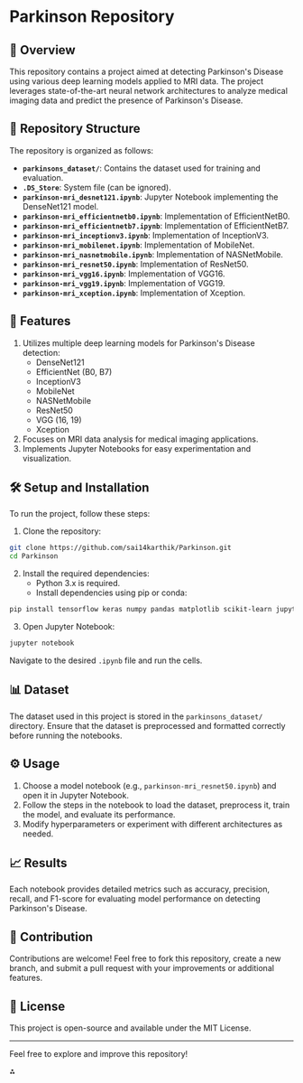 

# Parkinson Repository 

## 📌 Overview

This repository contains a project aimed at detecting Parkinson's Disease using various deep learning models applied to MRI data. The project leverages state-of-the-art neural network architectures to analyze medical imaging data and predict the presence of Parkinson's Disease.

## 📁 Repository Structure

The repository is organized as follows:

- **`parkinsons_dataset/`**: Contains the dataset used for training and evaluation.
- **`.DS_Store`**: System file (can be ignored).
- **`parkinson-mri_desnet121.ipynb`**: Jupyter Notebook implementing the DenseNet121 model.
- **`parkinson-mri_efficientnetb0.ipynb`**: Implementation of EfficientNetB0.
- **`parkinson-mri_efficientnetb7.ipynb`**: Implementation of EfficientNetB7.
- **`parkinson-mri_inceptionv3.ipynb`**: Implementation of InceptionV3.
- **`parkinson-mri_mobilenet.ipynb`**: Implementation of MobileNet.
- **`parkinson-mri_nasnetmobile.ipynb`**: Implementation of NASNetMobile.
- **`parkinson-mri_resnet50.ipynb`**: Implementation of ResNet50.
- **`parkinson-mri_vgg16.ipynb`**: Implementation of VGG16.
- **`parkinson-mri_vgg19.ipynb`**: Implementation of VGG19.
- **`parkinson-mri_xception.ipynb`**: Implementation of Xception.


## 🚀 Features

1. Utilizes multiple deep learning models for Parkinson's Disease detection:
    - DenseNet121
    - EfficientNet (B0, B7)
    - InceptionV3
    - MobileNet
    - NASNetMobile
    - ResNet50
    - VGG (16, 19)
    - Xception
2. Focuses on MRI data analysis for medical imaging applications.
3. Implements Jupyter Notebooks for easy experimentation and visualization.

## 🛠️ Setup and Installation

To run the project, follow these steps:

1. Clone the repository:

```bash
git clone https://github.com/sai14karthik/Parkinson.git
cd Parkinson
```

2. Install the required dependencies:
    - Python 3.x is required.
    - Install dependencies using pip or conda:

```bash
pip install tensorflow keras numpy pandas matplotlib scikit-learn jupyter
```

3. Open Jupyter Notebook:

```bash
jupyter notebook
```

Navigate to the desired `.ipynb` file and run the cells.

## 📊 Dataset

The dataset used in this project is stored in the `parkinsons_dataset/` directory. Ensure that the dataset is preprocessed and formatted correctly before running the notebooks.

## ⚙️ Usage

1. Choose a model notebook (e.g., `parkinson-mri_resnet50.ipynb`) and open it in Jupyter Notebook.
2. Follow the steps in the notebook to load the dataset, preprocess it, train the model, and evaluate its performance.
3. Modify hyperparameters or experiment with different architectures as needed.

## 📈 Results

Each notebook provides detailed metrics such as accuracy, precision, recall, and F1-score for evaluating model performance on detecting Parkinson's Disease.

## 🤝 Contribution

Contributions are welcome! Feel free to fork this repository, create a new branch, and submit a pull request with your improvements or additional features.

## 📄 License

This project is open-source and available under the MIT License.

---

Feel free to explore and improve this repository!

<div>⁂</div>

[^1]: https://github.com/sai14karthik/Parkinson

[^2]: https://github.com/AMDonati/parkinson-disease-project/blob/master/README_old_Project_process.md

[^3]: https://pythongeeks.org/machine-learning-parkinsons-disease-detection-project/

[^4]: https://dev.to/kefranabg/generate-beautiful-readme-in-10-seconds-38i2

[^5]: https://github.com/mohammadhashemii/Parkinson

[^6]: https://projectgurukul.org/detect-parkinsons-disease/

[^7]: https://pypi.org/project/readmeai/0.1.996/

[^8]: https://github.com/vishal815/Parkinsons-Disease-Detection

[^9]: http://www.ir.juit.ac.in:8080/jspui/bitstream/123456789/3735/1/Parkinsons Disease Detection.pdf

[^10]: https://dev.to/mfts/how-to-write-a-perfect-readme-for-your-github-project-59f2

[^11]: https://github.com/guptaharshnavin/Parkinson-Disease-Detection

[^12]: https://data-flair.training/blogs/python-machine-learning-project-detecting-parkinson-disease/

[^13]: https://www.freecodecamp.org/news/how-to-write-a-good-readme-file/

[^14]: https://github.com/NIRMAL1508/EFFECTIVE-PREDICTION-OF-PARKINSON-DISEASE-USING-ML

[^15]: https://github.com/guptaharshnavin/Parkinson-Disease-Detection/blob/main/Parkinson_Disease_Detection.ipynb

[^16]: https://dev.to/merlos/how-to-write-a-good-readme-bog

[^17]: https://github.com/rylp/Parkinsons-Disease-Detection/blob/master/README.md

[^18]: https://www.kaggle.com/code/naveenkumar20bps1137/parkinson-s-disease-detection-ml-models

[^19]: https://dev.to/github/how-to-create-the-perfect-readme-for-your-open-source-project-1k69

[^20]: https://github.com/611noorsaeed/Parkinson-Desease-Prediction-Model-Using-Machine-Learning

[^21]: https://www.youtube.com/watch?v=CQLkX4utdIU

